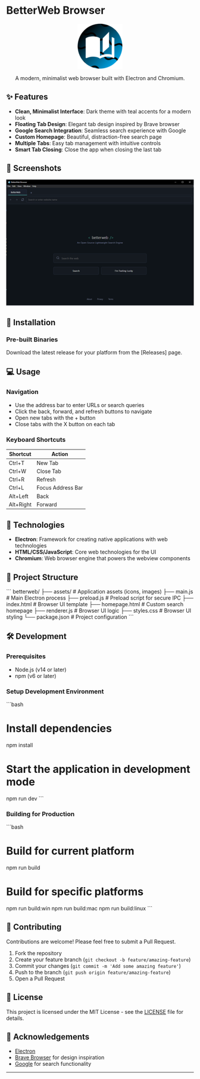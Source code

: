 # BetterWeb Browser

<p align="center">
  <img src="icon.png" alt="BetterWeb Logo" width="120" height="120">
</p>

<p align="center">
  A modern, minimalist web browser built with Electron and Chromium.
</p>

## ✨ Features

- **Clean, Minimalist Interface**: Dark theme with teal accents for a modern look
- **Floating Tab Design**: Elegant tab design inspired by Brave browser
- **Google Search Integration**: Seamless search experience with Google
- **Custom Homepage**: Beautiful, distraction-free search page
- **Multiple Tabs**: Easy tab management with intuitive controls
- **Smart Tab Closing**: Close the app when closing the last tab

## 📸 Screenshots

![BetterWeb Browser](browser.png)

## 🚀 Installation

### Pre-built Binaries

Download the latest release for your platform from the [Releases] page.

## 💻 Usage

### Navigation

- Use the address bar to enter URLs or search queries
- Click the back, forward, and refresh buttons to navigate
- Open new tabs with the + button
- Close tabs with the X button on each tab

### Keyboard Shortcuts

| Shortcut | Action |
|----------|--------|
| Ctrl+T | New Tab |
| Ctrl+W | Close Tab |
| Ctrl+R | Refresh |
| Ctrl+L | Focus Address Bar |
| Alt+Left | Back |
| Alt+Right | Forward |

## 🔧 Technologies

- **Electron**: Framework for creating native applications with web technologies
- **HTML/CSS/JavaScript**: Core web technologies for the UI
- **Chromium**: Web browser engine that powers the webview components

## 📁 Project Structure

\`\`\`
betterweb/
├── assets/               # Application assets (icons, images)
├── main.js               # Main Electron process
├── preload.js            # Preload script for secure IPC
├── index.html            # Browser UI template
├── homepage.html         # Custom search homepage
├── renderer.js           # Browser UI logic
├── styles.css            # Browser UI styling
└── package.json          # Project configuration
\`\`\`

## 🛠️ Development

### Prerequisites

- Node.js (v14 or later)
- npm (v6 or later)

### Setup Development Environment

\`\`\`bash
# Install dependencies
npm install

# Start the application in development mode
npm run dev
\`\`\`

### Building for Production

\`\`\`bash
# Build for current platform
npm run build

# Build for specific platforms
npm run build:win
npm run build:mac
npm run build:linux
\`\`\`

## 🤝 Contributing

Contributions are welcome! Please feel free to submit a Pull Request.

1. Fork the repository
2. Create your feature branch (`git checkout -b feature/amazing-feature`)
3. Commit your changes (`git commit -m 'Add some amazing feature'`)
4. Push to the branch (`git push origin feature/amazing-feature`)
5. Open a Pull Request

## 📝 License

This project is licensed under the MIT License - see the [LICENSE](LICENSE) file for details.

## 🙏 Acknowledgements

- [Electron](https://www.electronjs.org/)
- [Brave Browser](https://brave.com/) for design inspiration
- [Google](https://www.google.com/) for search functionality

---

<p align="center">
</p>
